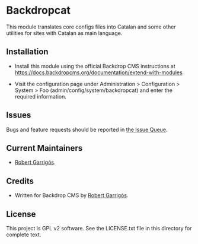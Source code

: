 Backdropcat
======================

This module translates core configs files into Catalan and some other
utilities for sites with Catalan as main language.

Installation
------------

- Install this module using the official Backdrop CMS instructions at
  https://docs.backdropcms.org/documentation/extend-with-modules.

- Visit the configuration page under Administration > Configuration > System >
  Foo (admin/config/system/backdropcat) and enter the required information.

Issues
------

Bugs and feature requests should be reported in [the Issue Queue](https://github.com/backdrop-contrib/backdropcat/issues).

Current Maintainers
-------------------

- [Robert Garrigós](https://github.com/robertgarrigos).

Credits
-------

- Written for Backdrop CMS by [Robert Garrigós](https://github.com/robertgarrigos).

License
-------

This project is GPL v2 software.
See the LICENSE.txt file in this directory for complete text.
